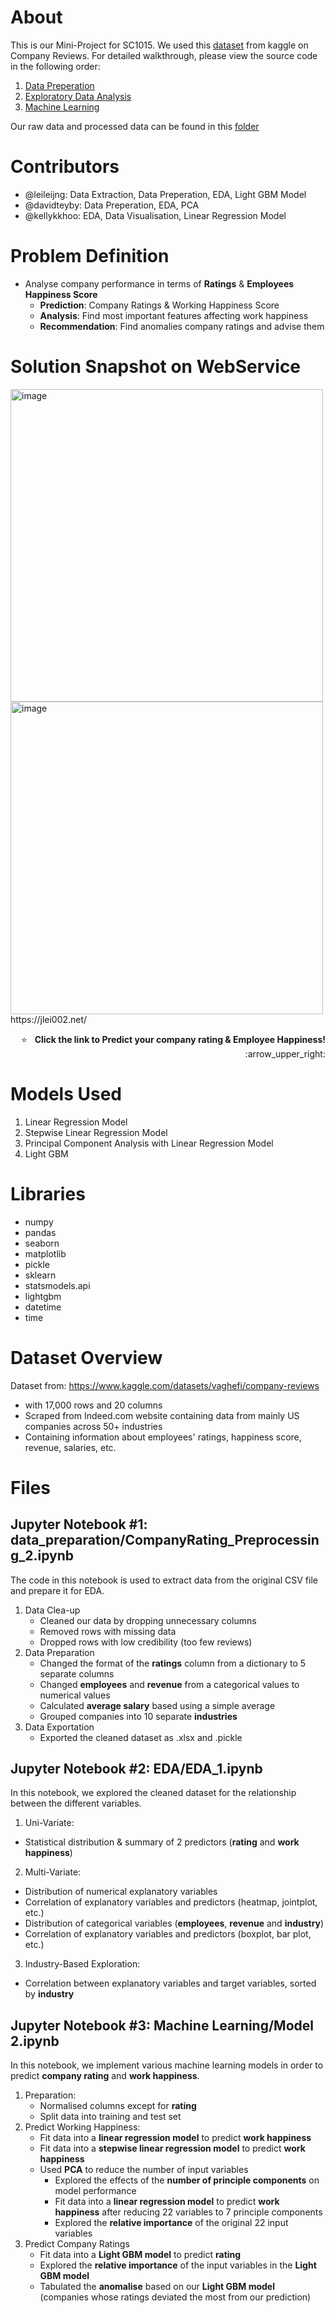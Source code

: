 # About

This is our Mini-Project for SC1015. We used this [dataset](https://www.kaggle.com/datasets/vaghefi/company-reviews) from kaggle on Company Reviews. For detailed walkthrough, please view the source code in the following order:

1. [Data Preperation](https://github.com/leileijng/CompanyRatings_DS/blob/main/data_preparation/CompanyRating_Preprocessing_2.ipynb)
2. [Exploratory Data Analysis](https://github.com/leileijng/CompanyRatings_DS/blob/main/EDA/EDA_1.ipynb)
3. [Machine Learning](https://github.com/leileijng/CompanyRatings_DS/blob/main/Machine%20Learning/Model%202.ipynb)

Our raw data and processed data can be found in this [folder](https://github.com/leileijng/CompanyRatings_DS/tree/main/dataset)

# Contributors
- @leileijng: Data Extraction, Data Preperation, EDA, Light GBM Model
- @davidteyby: Data Preperation, EDA, PCA
- @kellykkhoo: EDA, Data Visualisation, Linear Regression Model

# Problem Definition
- Analyse company performance in terms of **Ratings** & **Employees Happiness Score**
  - **Prediction**: Company Ratings & Working Happiness Score
  - **Analysis**: Find most important features affecting work happiness
  - **Recommendation**: Find anomalies company ratings and advise them

# Solution Snapshot on WebService
<img width="500" alt="image" src="https://user-images.githubusercontent.com/56954752/164966592-1e139d1f-7388-4194-bd54-0f84bac5fc3a.png">
<img width="500" alt="image" src="https://user-images.githubusercontent.com/56954752/164966643-33bcc809-f736-4ced-8dd5-eaacab1bfd5b.png">
https://jlei002.net/
<p align="right">
  ⭐ &nbsp;&nbsp;<strong>Click the link to Predict your company rating & Employee Happiness!</strong> :arrow_upper_right:
</p>

# Models Used
1. Linear Regression Model
2. Stepwise Linear Regression Model
3. Principal Component Analysis with Linear Regression Model
4. Light GBM

# Libraries
- numpy
- pandas
- seaborn
- matplotlib
- pickle
- sklearn
- statsmodels.api
- lightgbm
- datetime
- time

# Dataset Overview
Dataset from:
https://www.kaggle.com/datasets/vaghefi/company-reviews
- with 17,000 rows and 20 columns
- Scraped from Indeed.com website containing data from mainly US companies across 50+ industries
- Containing information about employees' ratings, happiness score, revenue, salaries, etc.

# Files
## Jupyter Notebook #1: data_preparation/CompanyRating_Preprocessing_2.ipynb
The code in this notebook is used to extract data from the original CSV file and prepare it for EDA. 
1. Data Clea-up
    - Cleaned our data by dropping unnecessary columns
    - Removed rows with missing data 
    - Dropped rows with low credibility (too few reviews)
2. Data Preparation 
    - Changed the format of the **ratings** column from a dictionary to 5 separate columns
    - Changed **employees** and **revenue** from a categorical values to numerical values
    - Calculated **average salary** based using a simple average
    - Grouped companies into 10 separate **industries**
3. Data Exportation
    - Exported the cleaned dataset as .xlsx and .pickle

## Jupyter Notebook #2: EDA/EDA_1.ipynb
In this notebook, we explored the cleaned dataset for the relationship between the different variables.
1. Uni-Variate:
  - Statistical distribution & summary of 2 predictors (**rating** and **work happiness**)
2. Multi-Variate:
  - Distribution of numerical explanatory variables
  - Correlation of explanatory variables and predictors (heatmap, jointplot, etc.)
  - Distribution of categorical variables (**employees**, **revenue** and **industry**)
  - Correlation of explanatory variables and predictors (boxplot, bar plot, etc.)
3. Industry-Based Exploration:
  - Correlation between explanatory variables and target variables, sorted by **industry**

## Jupyter Notebook #3: Machine Learning/Model 2.ipynb
In this notebook, we implement various machine learning models in order to predict **company rating** and **work happiness**.
1. Preparation: 
   - Normalised columns except for **rating**
   - Split data into training and test set
2. Predict Working Happiness:
   - Fit data into a **linear regression model** to predict **work happiness**
   - Fit data into a **stepwise linear regression model** to predict **work happiness**
   - Used **PCA** to reduce the number of input variables
     - Explored the effects of the **number of principle components** on model performance
     - Fit data into a **linear regression model** to predict **work happiness** after reducing 22 variables to 7 principle components
     - Explored the **relative importance** of the original 22 input variables
3. Predict Company Ratings
   - Fit data into a **Light GBM model** to predict **rating**
   - Explored the **relative importance** of the input variables in the **Light GBM model**
   - Tabulated the **anomalise** based on our **Light GBM model** (companies whose ratings deviated the most from our prediction)


